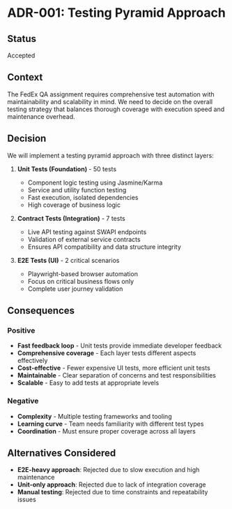 # ADR-001: Testing Pyramid Approach

## Status
Accepted

## Context
The FedEx QA assignment requires comprehensive test automation with maintainability and scalability in mind. We need to decide on the overall testing strategy that balances thorough coverage with execution speed and maintenance overhead.

## Decision
We will implement a testing pyramid approach with three distinct layers:

1. **Unit Tests (Foundation)** - 50 tests
   - Component logic testing using Jasmine/Karma
   - Service and utility function testing
   - Fast execution, isolated dependencies
   - High coverage of business logic

2. **Contract Tests (Integration)** - 7 tests  
   - Live API testing against SWAPI endpoints
   - Validation of external service contracts
   - Ensures API compatibility and data structure integrity

3. **E2E Tests (UI)** - 2 critical scenarios
   - Playwright-based browser automation
   - Focus on critical business flows only
   - Complete user journey validation

## Consequences

### Positive
- **Fast feedback loop** - Unit tests provide immediate developer feedback
- **Comprehensive coverage** - Each layer tests different aspects effectively
- **Cost-effective** - Fewer expensive UI tests, more efficient unit tests
- **Maintainable** - Clear separation of concerns and test responsibilities
- **Scalable** - Easy to add tests at appropriate levels

### Negative
- **Complexity** - Multiple testing frameworks and tooling
- **Learning curve** - Team needs familiarity with different test types
- **Coordination** - Must ensure proper coverage across all layers

## Alternatives Considered
- **E2E-heavy approach**: Rejected due to slow execution and high maintenance
- **Unit-only approach**: Rejected due to lack of integration coverage
- **Manual testing**: Rejected due to time constraints and repeatability issues

